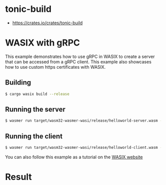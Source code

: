 # tonic-build
- https://crates.io/crates/tonic-build

# WASIX with gRPC

This example demonstrates how to use gRPC in WASIX to create a server that can be accessed from a gRPC client. This example also showcases how to use custom https certificates with WASIX.

## Building

```bash
$ cargo wasix build --release
```

## Running the server

```bash
$ wasmer run target/wasm32-wasmer-wasi/release/helloworld-server.wasm --net --mapdir /tls:./tls
```

## Running the client

```bash
$ wasmer run target/wasm32-wasmer-wasi/release/helloworld-client.wasm --net --mapdir /tls:./tls
```

You can also follow this example as a tutorial on the [WASIX website](http://wasix.org/docs/language-guide/rust/tutorials/wasix-grpc)
# Result

```bash

```

